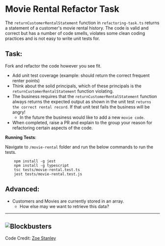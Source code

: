 # Movie Rental Refactor Task
The `returnCustomerRentalStatement` function in `refactoring-task.ts` returns a statement of a customer's movie rental history. The code is valid and correct but has a number of code smells, violates some clean coding practices and is not easy to write unit tests for.

## Task:
Fork and refactor the code however you see fit.
* Add unit test coverage (example: should return the correct frequent renter points)
* Think about the solid principals, which of these principals is the `returnCustomerRentalStatement` function violating.
* The business requires that the `returnCustomerRentalStatement` function always returns the expected output as shown in the unit test `returns the correct rental record`. If that unit test fails the business will be angry!
    * In the future the business would like to add a new `movie code`.
* When completed, raise a PR and explain to the group your reason for refactoring certain aspects of the code. 

**Running Tests**:

Navigate to `/movie-rental` folder and run the below commands to run the tests.

```    
    npm install -g jest 
    npm install -g typescript 
    tsc tests/movie-rental.test.ts
    jest tests/movie-rental.test.js
```
## Advanced:
* Customers and Movies are currently stored in an array. 
    * How else may we want to retrieve this data?

---
![Blockbusters](https://i.giphy.com/media/lQDluyWSAjHa3oOZh0/giphy.webp)
---
Code Credit: [Zoe Stanley](https://codesandbox.io/s/volusion-refactoring-exercise-in-typescript-zrvz1)


